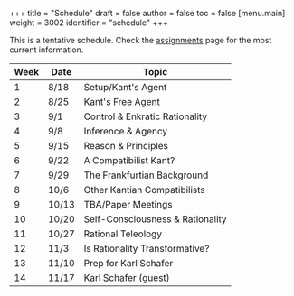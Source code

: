 +++
title = "Schedule"
draft = false
author = false
toc = false
[menu.main]
  weight = 3002
  identifier = "schedule"
+++

This is a tentative schedule. Check the [assignments](https://phil971.colinmclear.net/assignments) page for the most current
information.

| Week | Date  | Topic                            |
|------|-------|----------------------------------|
| 1    | 8/18  | Setup/Kant's Agent               |
| 2    | 8/25  | Kant's Free Agent                |
| 3    | 9/1   | Control & Enkratic Rationality   |
| 4    | 9/8   | Inference & Agency               |
| 5    | 9/15  | Reason & Principles              |
| 6    | 9/22  | A Compatibilist Kant?            |
| 7    | 9/29  | The Frankfurtian Background      |
| 8    | 10/6  | Other Kantian Compatibilists     |
| 9    | 10/13 | TBA/Paper Meetings               |
| 10   | 10/20 | Self-Consciousness & Rationality |
| 11   | 10/27 | Rational Teleology               |
| 12   | 11/3  | Is Rationality Transformative?   |
| 13   | 11/10 | Prep for Karl Schafer            |
| 14   | 11/17 | Karl Schafer (guest)             |
